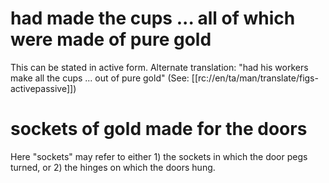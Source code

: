 # had made the cups ... all of which were made of pure gold

This can be stated in active form. Alternate translation: "had his workers make all the cups ... out of pure gold" (See: [[rc://en/ta/man/translate/figs-activepassive]])

# sockets of gold made for the doors

Here "sockets" may refer to either 1) the sockets in which the door pegs turned, or 2) the hinges on which the doors hung.

